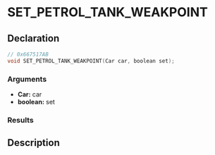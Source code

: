 # SET_PETROL_TANK_WEAKPOINT

## Declaration
```cpp
// 0x667517AB
void SET_PETROL_TANK_WEAKPOINT(Car car, boolean set);
```

### Arguments
- **Car:** car
- **boolean:** set

### Results

## Description
